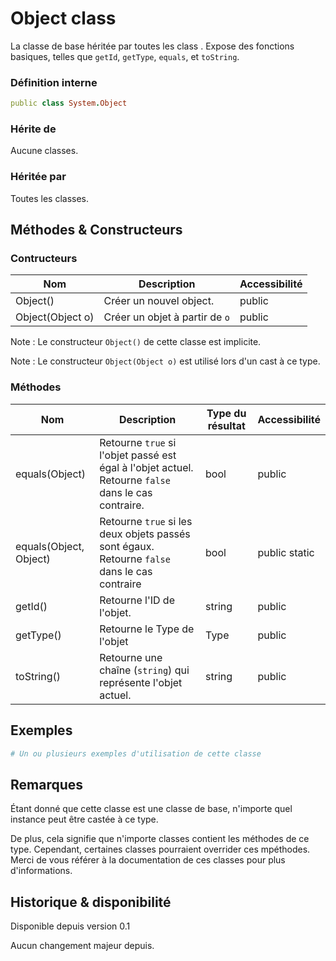 # Object class

La classe de base héritée par toutes les class . Expose des fonctions basiques, telles que `getId`, `getType`, `equals`, et `toString`.

### Définition interne

```ruby
public class System.Object
```

### Hérite de

Aucune classes.

### Héritée par

Toutes les classes.

## Méthodes & Constructeurs

### Contructeurs

| Nom              | Description                    | Accessibilité |
| ---------------- | ------------------------------ | ------------- |
| Object()         | Créer un nouvel object.        | public        |
| Object(Object o) | Créer un objet à partir de `o` | public        |

Note : Le constructeur `Object()` de cette classe est implicite.

Note : Le constructeur `Object(Object o)` est utilisé lors d'un cast à ce type.

### Méthodes

| Nom                    | Description                                                                                         | Type du résultat | Accessibilité |
| ---------------------- | --------------------------------------------------------------------------------------------------- | ---------------- | ------------- |
| equals(Object)         | Retourne `true` si l'objet passé est égal à l'objet actuel. Retourne `false` dans le cas contraire. | bool             | public        |
| equals(Object, Object) | Retourne `true` si les deux objets passés sont égaux. Retourne `false` dans le cas contraire        | bool             | public static |
| getId()                | Retourne l'ID de l'objet.                                                                           | string           | public        |
| getType()              | Retourne le Type de l'objet                                                                         | Type             | public        |
| toString()             | Retourne une chaîne (`string`) qui représente l'objet actuel.                                       | string           | public        |

## Exemples

```ruby
# Un ou plusieurs exemples d'utilisation de cette classe
```

## Remarques

Étant donné que cette classe est une classe de base, n'importe quel instance peut être castée à ce type. 

De plus, cela signifie que n'importe classes contient les méthodes de ce type. Cependant, certaines classes pourraient overrider ces mpéthodes. Merci de vous référer à la documentation de ces classes pour plus d'informations.

## Historique & disponibilité

Disponible depuis version 0.1

Aucun changement majeur depuis.
